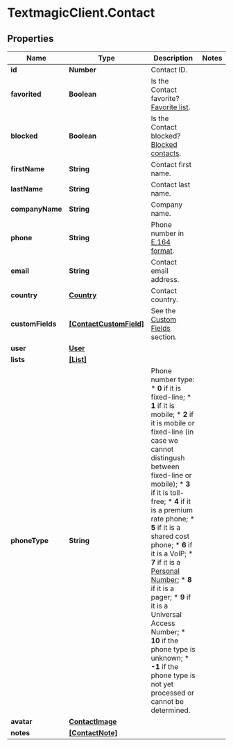 # TextmagicClient.Contact

## Properties
Name | Type | Description | Notes
------------ | ------------- | ------------- | -------------
**id** | **Number** | Contact ID. | 
**favorited** | **Boolean** | Is the Contact favorite? [Favorite list](https://docs.textmagic.com/#operation/getFavorites). | 
**blocked** | **Boolean** | Is the Contact blocked? [Blocked contacts](https://docs.textmagic.com/#operation/getBlockedContacts). | 
**firstName** | **String** | Contact first name. | 
**lastName** | **String** | Contact last name. | 
**companyName** | **String** | Company name. | 
**phone** | **String** | Phone number in [E.164 format](https://en.wikipedia.org/wiki/E.164). | 
**email** | **String** | Contact email address. | 
**country** | [**Country**](Country.md) | Contact country. | 
**customFields** | [**[ContactCustomField]**](ContactCustomField.md) | See the [Custom Fields](https://docs.textmagic.com/#tag/Custom-Fields) section. | 
**user** | [**User**](User.md) |  | 
**lists** | [**[List]**](List.md) |  | 
**phoneType** | **String** | Phone number type: * **0** if it is fixed-line; * **1** if it is mobile; * **2** if it is mobile or fixed-line (in case we cannot distingush between fixed-line or mobile); * **3** if it is toll-free; * **4** if it is a premium rate phone; * **5** if it is a shared cost phone; * **6** if it is a VoIP; * **7** if it is a [Personal Number](); * **8** if it is a pager; * **9** if it is a Universal Access Number; * **10** if the phone type is unknown; * **-1** if the phone type is not yet processed or cannot be determined.  | 
**avatar** | [**ContactImage**](ContactImage.md) |  | 
**notes** | [**[ContactNote]**](ContactNote.md) |  | 


